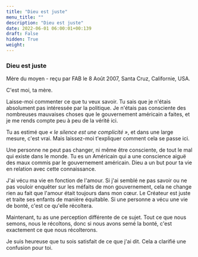 ```yaml
---
title: "Dieu est juste"
menu_title: ""
description: "Dieu est juste"
date: 2022-06-01 06:00:01+00:139
draft: False
hidden: True
weight:
---
```

### Dieu est juste

Mère du moyen - reçu par FAB le 8 Août 2007, Santa Cruz, Californie, USA.

C'est moi, ta mère.

Laisse-moi commenter ce que tu veux savoir. Tu sais que je n'étais absolument pas intéressée par la politique. Je n'étais pas consciente des nombreuses mauvaises choses que le gouvernement américain a faites, et je me rends compte peu à peu de la vérité ici.

Tu as estimé que *« le silence est une complicité »*, et dans une large mesure, c'est vrai. Mais laissez-moi t'expliquer comment cela se passe ici.

Une personne ne peut pas changer, ni même être consciente, de tout le mal qui existe dans le monde. Tu es un Américain qui a une conscience aiguë des maux commis par le gouvernement américain. Dieu a un but pour ta vie en relation avec cette connaissance.

J'ai vécu ma vie en fonction de l'amour. Si j'ai semblé ne pas savoir ou ne pas vouloir enquêter sur les méfaits de mon gouvernement, cela ne change rien au fait que l'amour était toujours dans mon cœur. Le Créateur est juste et traite ses enfants de manière équitable. Si une personne a vécu une vie de bonté, c'est ce qu'elle récoltera.

Maintenant, tu as une perception différente de ce sujet. Tout ce que nous semons, nous le récoltons, donc si nous avons semé la bonté, c'est exactement ce que nous récolterons.

Je suis heureuse que tu sois satisfait de ce que j'ai dit. Cela a clarifié une confusion pour toi.
